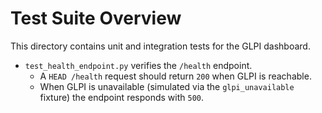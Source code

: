 # Test Suite Overview

This directory contains unit and integration tests for the GLPI dashboard.

- `test_health_endpoint.py` verifies the `/health` endpoint.
  - A `HEAD /health` request should return `200` when GLPI is reachable.
  - When GLPI is unavailable (simulated via the `glpi_unavailable` fixture) the endpoint responds with `500`.
